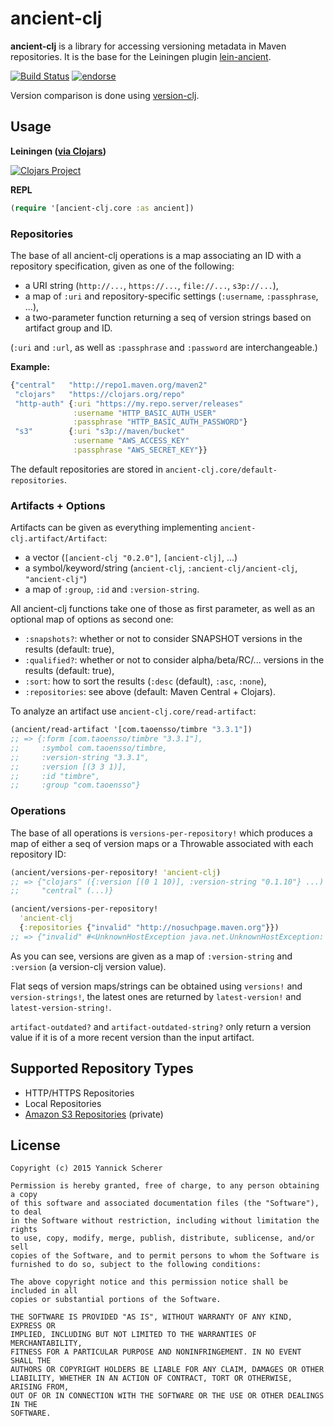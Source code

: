 # ancient-clj

__ancient-clj__ is a library for accessing versioning metadata in Maven repositories.
It is the base for the Leiningen plugin [lein-ancient](https://github.com/xsc/lein-ancient).

[![Build Status](https://travis-ci.org/xsc/ancient-clj.svg?branch=ys%2Frefactor)](https://travis-ci.org/xsc/ancient-clj)
[![endorse](https://api.coderwall.com/xsc/endorsecount.png)](https://coderwall.com/xsc)

Version comparison is done using [version-clj](https://github.com/xsc/version-clj).

## Usage

__Leiningen ([via Clojars](https://clojars.org/ancient-clj))__

[![Clojars Project](http://clojars.org/ancient-clj/latest-version.svg)](http://clojars.org/ancient-clj)

__REPL__

```clojure
(require '[ancient-clj.core :as ancient])
```

### Repositories

The base of all ancient-clj operations is a map associating an ID with a repository specification, given
as one of the following:

- a URI string (`http://...`, `https://...`, `file://...`, `s3p://...`),
- a map of `:uri` and repository-specific settings (`:username`, `:passphrase`, ...),
- a two-parameter function returning a seq of version strings based on artifact group and ID.

(`:uri` and `:url`, as well as `:passphrase` and `:password` are interchangeable.)

__Example:__

```clojure
{"central"   "http://repo1.maven.org/maven2"
 "clojars"   "https://clojars.org/repo"
 "http-auth" {:uri "https://my.repo.server/releases"
              :username "HTTP_BASIC_AUTH_USER"
              :passphrase "HTTP_BASIC_AUTH_PASSWORD"}
 "s3"        {:uri "s3p://maven/bucket"
              :username "AWS_ACCESS_KEY"
              :passphrase "AWS_SECRET_KEY"}}
```

The default repositories are stored in `ancient-clj.core/default-repositories`.

### Artifacts + Options

Artifacts can be given as everything implementing `ancient-clj.artifact/Artifact`:

- a vector (`[ancient-clj "0.2.0"]`, `[ancient-clj]`, ...)
- a symbol/keyword/string (`ancient-clj`, `:ancient-clj/ancient-clj`, `"ancient-clj"`)
- a map of `:group`, `:id` and `:version-string`.

All ancient-clj functions take one of those as first parameter, as well as an optional map of
options as second one:

- `:snapshots?`: whether or not to consider SNAPSHOT versions in the results (default: true),
- `:qualified?`: whether or not to consider alpha/beta/RC/... versions in the results
  (default: true),
- `:sort`: how to sort the results (`:desc` (default), `:asc`, `:none`),
- `:repositories`: see above (default: Maven Central + Clojars).

To analyze an artifact use `ancient-clj.core/read-artifact`:

```clojure
(ancient/read-artifact '[com.taoensso/timbre "3.3.1"])
;; => {:form [com.taoensso/timbre "3.3.1"],
;;     :symbol com.taoensso/timbre,
;;     :version-string "3.3.1",
;;     :version [(3 3 1)],
;;     :id "timbre",
;;     :group "com.taoensso"}
```

### Operations

The base of all operations is `versions-per-repository!` which produces a map of either
a seq of version maps or a Throwable associated with each repository ID:

```clojure
(ancient/versions-per-repository! 'ancient-clj)
;; => {"clojars" ({:version [(0 1 10)], :version-string "0.1.10"} ...)
;;     "central" (...)}

(ancient/versions-per-repository!
  'ancient-clj
  {:repositories {"invalid" "http://nosuchpage.maven.org"}})
;; => {"invalid" #<UnknownHostException java.net.UnknownHostException: ...>}
```

As you can see, versions are given as a map of `:version-string` and `:version` (a version-clj
version value).

Flat seqs of version maps/strings can be obtained using `versions!` and `version-strings!`, the
latest ones are returned by `latest-version!` and `latest-version-string!`.

`artifact-outdated?` and `artifact-outdated-string?` only return a version value if it is
of a more recent version than the input artifact.

## Supported Repository Types

- HTTP/HTTPS Repositories
- Local Repositories
- [Amazon S3 Repositories](https://github.com/technomancy/s3-wagon-private) (private)

## License

```
Copyright (c) 2015 Yannick Scherer

Permission is hereby granted, free of charge, to any person obtaining a copy
of this software and associated documentation files (the "Software"), to deal
in the Software without restriction, including without limitation the rights
to use, copy, modify, merge, publish, distribute, sublicense, and/or sell
copies of the Software, and to permit persons to whom the Software is
furnished to do so, subject to the following conditions:

The above copyright notice and this permission notice shall be included in all
copies or substantial portions of the Software.

THE SOFTWARE IS PROVIDED "AS IS", WITHOUT WARRANTY OF ANY KIND, EXPRESS OR
IMPLIED, INCLUDING BUT NOT LIMITED TO THE WARRANTIES OF MERCHANTABILITY,
FITNESS FOR A PARTICULAR PURPOSE AND NONINFRINGEMENT. IN NO EVENT SHALL THE
AUTHORS OR COPYRIGHT HOLDERS BE LIABLE FOR ANY CLAIM, DAMAGES OR OTHER
LIABILITY, WHETHER IN AN ACTION OF CONTRACT, TORT OR OTHERWISE, ARISING FROM,
OUT OF OR IN CONNECTION WITH THE SOFTWARE OR THE USE OR OTHER DEALINGS IN THE
SOFTWARE.
```
